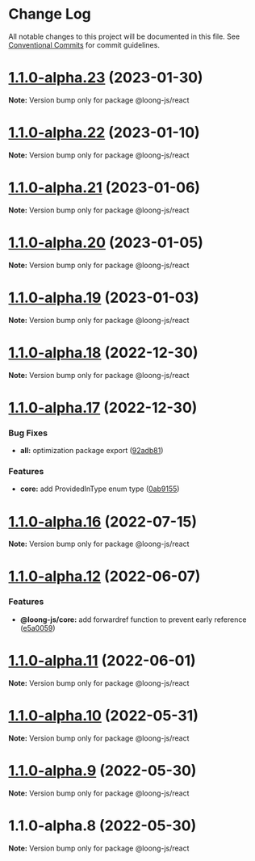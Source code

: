 # Change Log

All notable changes to this project will be documented in this file.
See [Conventional Commits](https://conventionalcommits.org) for commit guidelines.

# [1.1.0-alpha.23](https://github.com/loong-js/loong/compare/v1.1.0-alpha.22...v1.1.0-alpha.23) (2023-01-30)

**Note:** Version bump only for package @loong-js/react





# [1.1.0-alpha.22](https://github.com/loong-js/loong/compare/v1.1.0-alpha.21...v1.1.0-alpha.22) (2023-01-10)

**Note:** Version bump only for package @loong-js/react





# [1.1.0-alpha.21](https://github.com/loong-js/loong/compare/v1.1.0-alpha.20...v1.1.0-alpha.21) (2023-01-06)

**Note:** Version bump only for package @loong-js/react





# [1.1.0-alpha.20](https://github.com/loong-js/loong/compare/v1.1.0-alpha.19...v1.1.0-alpha.20) (2023-01-05)

**Note:** Version bump only for package @loong-js/react





# [1.1.0-alpha.19](https://github.com/loong-js/loong/compare/v1.1.0-alpha.18...v1.1.0-alpha.19) (2023-01-03)

**Note:** Version bump only for package @loong-js/react





# [1.1.0-alpha.18](https://github.com/loong-js/loong/compare/v1.1.0-alpha.17...v1.1.0-alpha.18) (2022-12-30)

**Note:** Version bump only for package @loong-js/react





# [1.1.0-alpha.17](https://github.com/loong-js/loong/compare/v1.1.0-alpha.16...v1.1.0-alpha.17) (2022-12-30)


### Bug Fixes

* **all:** optimization package export ([92adb81](https://github.com/loong-js/loong/commit/92adb81a828bca31a12b82dbdc7458e08ce1cf75))


### Features

* **core:** add ProvidedInType enum type ([0ab9155](https://github.com/loong-js/loong/commit/0ab91555429935e6f45ddf3397a836c94ff0ddc4))





# [1.1.0-alpha.16](https://github.com/loong-js/loong/compare/v1.1.0-alpha.12...v1.1.0-alpha.16) (2022-07-15)

**Note:** Version bump only for package @loong-js/react





# [1.1.0-alpha.12](https://github.com/loong-js/loong/compare/v1.1.0-alpha.11...v1.1.0-alpha.12) (2022-06-07)


### Features

* **@loong-js/core:** add forwardref function to prevent early reference ([e5a0059](https://github.com/loong-js/loong/commit/e5a0059ada6ec8c597d269cb102f5561a1e1b8e8))





# [1.1.0-alpha.11](https://github.com/loong-js/loong/compare/v1.1.0-alpha.10...v1.1.0-alpha.11) (2022-06-01)

**Note:** Version bump only for package @loong-js/react





# [1.1.0-alpha.10](https://github.com/loong-js/loong/compare/v1.1.0-alpha.9...v1.1.0-alpha.10) (2022-05-31)

**Note:** Version bump only for package @loong-js/react





# [1.1.0-alpha.9](https://github.com/loong-js/loong/compare/v1.1.0-alpha.8...v1.1.0-alpha.9) (2022-05-30)

**Note:** Version bump only for package @loong-js/react





# 1.1.0-alpha.8 (2022-05-30)

**Note:** Version bump only for package @loong-js/react
